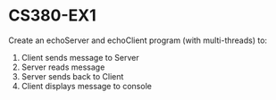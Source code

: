 # CS380-EX1

Create an echoServer and echoClient program (with multi-threads) to:
  1. Client sends message to Server
  2. Server reads message
  3. Server sends back to Client
  4. Client displays message to console
